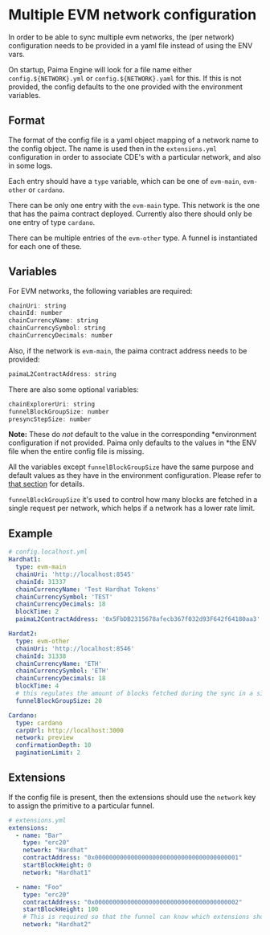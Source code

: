 # Multiple EVM network configuration

In order to be able to sync multiple evm networks, the (per network)
configuration needs to be provided in a yaml file instead of using the ENV vars.

On startup, Paima Engine will look for a file name either
`config.${NETWORK}.yml` or `config.${NETWORK}.yaml` for this. If this is not
provided, the config defaults to the one provided with the environment
variables.


## Format

The format of the config file is a yaml object mapping of a network name to the
config object. The name is used then in the `extensions.yml` configuration in
order to associate CDE's with a particular network, and also in some logs.

Each entry should have a `type` variable, which can be one of `evm-main`,
`evm-other` or `cardano`.

There can be only one entry with the `evm-main` type. This network is the one
that has the paima contract deployed. Currently also there should only be one
entry of type `cardano`.

There can be multiple entries of the `evm-other` type. A funnel is instantiated
for each one of these.

## Variables

For EVM networks, the following variables are required:

```js
chainUri: string
chainId: number
chainCurrencyName: string
chainCurrencySymbol: string
chainCurrencyDecimals: number
```

Also, if the network is `evm-main`, the paima contract address needs to be provided: 

```js
paimaL2ContractAddress: string
```

There are also some optional variables:

```js
chainExplorerUri: string
funnelBlockGroupSize: number
presyncStepSize: number
```

**Note:** These do *not* default to the value in the corresponding
*environment configuration if not provided. Paima only defaults to the values in
*the ENV file when the entire config file is missing.

All the variables except `funnelBlockGroupSize` have the same purpose and
default values as they have in the environment configuration. Please refer to
[that section](environment-config-values) for details.

`funnelBlockGroupSize` it's used to control how many blocks are fetched in a
single request per network, which helps if a network has a lower rate limit.

## Example

```yaml
# config.localhost.yml
Hardhat1:
  type: evm-main
  chainUri: 'http://localhost:8545'
  chainId: 31337
  chainCurrencyName: 'Test Hardhat Tokens'
  chainCurrencySymbol: 'TEST'
  chainCurrencyDecimals: 18
  blockTime: 2
  paimaL2ContractAddress: '0x5FbDB2315678afecb367f032d93F642f64180aa3'

Hardat2:
  type: evm-other
  chainUri: 'http://localhost:8546'
  chainId: 31338
  chainCurrencyName: 'ETH'
  chainCurrencySymbol: 'ETH'
  chainCurrencyDecimals: 18
  blockTime: 4
  # this regulates the amount of blocks fetched during the sync in a single round. It helps to avoid rate-limiting.
  funnelBlockGroupSize: 20

Cardano:
  type: cardano
  carpUrl: http://localhost:3000
  network: preview
  confirmationDepth: 10
  paginationLimit: 2
```

## Extensions

If the config file is present, then the extensions should use the `network` key to assign the primitive to a particular funnel.

```yaml
# extensions.yml
extensions:
  - name: "Bar"
    type: "erc20"
    network: "Hardhat"
    contractAddress: "0x0000000000000000000000000000000000000001"
    startBlockHeight: 0
    network: "Hardhat1"

  - name: "Foo"
    type: "erc20"
    contractAddress: "0x0000000000000000000000000000000000000002"
    startBlockHeight: 100
    # This is required so that the funnel can know which extensions should it care about
    network: "Hardhat2"
```